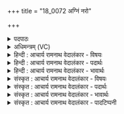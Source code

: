 +++
title = "18_0072 अग्निं नरो"

+++
<details><summary>पदपाठः</summary>

अ꣣ग्नि꣢म्। न꣡रः꣢꣯। दी꣡धि꣢꣯तिभिः। अ꣣र꣡ण्योः꣢। ह꣡स्त꣢꣯च्युतम्। ह꣡स्त꣢꣯। च्यु꣣तम्। जनयत। प्रशस्त꣢म्। प्र꣣। श꣢स्तम्। दू꣣रेदृ꣡श꣢म्। दू꣣रे। दृ꣡ष꣢꣯म्। गृ꣣ह꣡ प꣢तिम्। गृ꣣ह꣢। प꣣तिम्। अथव्यु꣢म्। अ꣣। थव्यु꣢म्। ७२।
</details>

<details><summary>अधिमन्त्रम् (VC)</summary>

- अग्निः
- वसिष्ठो मैत्रावरुणिः
- त्रिपाद विराड् गायत्री
- षड्जः
- आग्नेयं काण्डम्
</details>

<details><summary>हिन्दी : आचार्य रामनाथ वेदालंकार - विषयः</summary>

अगले मन्त्र में यह कहा गया है कि परमात्मा रूप अग्नि को सब मनुष्य हृदयों में प्रदीप्त करें।
</details>

<details><summary>हिन्दी : आचार्य रामनाथ वेदालंकार - पदार्थः</summary>

पदार्थान्वय -  (नरः) आप उपासक लोग (हस्तच्युतम्) हाथ, पैर, आँख, कान आदि से रहित, (प्रशस्तम्) प्रशस्तियुक्त, (दूरेदृशम्) दूरदर्शी, (गृहपतिम्) ब्रह्माण्ड-रूप अथवा शरीर-रूप घर के पालनकर्ता, (अथव्युम्) अचल, स्थिरमति (अग्निम्) परमात्मा-रूप अग्नि को (दीधितिभिः) ध्यानक्रिया रूप अंगुलियों से (अरण्योः) मन और आत्मा रूप अरणियों के मध्य में (जनयत) प्रकट करो ॥१०॥ इस मन्त्र में श्लेष से यज्ञाग्नि के पक्ष में भी अर्थयोजना करनी चाहिए ॥१०॥
</details>

<details><summary>हिन्दी : आचार्य रामनाथ वेदालंकार - भावार्थः</summary>

भावार्थ -  अरणियों को रगड़कर जैसे यज्ञवेदि में यज्ञाग्नि को प्रदीप्त करते हैं, वैसे ही ध्यानरूप रगड़ से परमात्मा को हृदय में प्रकाशित करना चाहिए ॥१०॥ इस दशति में परमेश्वर का माहात्म्य वर्णित होने से, और उसकी पूजा के लिए, उसकी ज्योति का साक्षात्कार करने के लिए तथा ध्यान-रूप मन्थन-क्रियाओं से उसे प्रकाशित करने के लिए मनुष्यों को प्रेरित किये जाने से इस दशति के विषय की पूर्व दशति के विषय के साथ संगति है ॥ प्रथम प्रपाठक में द्वितीय अर्ध की द्वितीय दशति समाप्त ॥ प्रथम अध्याय में सप्तम खण्ड समाप्त ॥
</details>

<details><summary>संस्कृत : आचार्य रामनाथ वेदालंकार - विषयः</summary>

अथ परमात्माग्निः सर्वैर्जनैर्हृदये प्रदीपनीय इत्याह।
</details>

<details><summary>संस्कृत : आचार्य रामनाथ वेदालंकार - पदार्थः</summary>

पदार्थान्वय -  (नरः२) उपासका जना यूयम् (हस्तच्युतम्) पाणिपादचक्षुःश्रोत्रादिरहितम्। हस्तशब्दः पादादीनामप्युपलक्षकः। (प्रशस्तम्) प्रशस्तियुक्तम्, (दूरेदृशम्) यो दूरे पश्यति स दूरेदृक् तं दूरदृश्वानम्। अत्र तत्पुरुषे कृति बहुलम्।’ अ० ६।३।१४ इति सप्तम्या अलुक्। (गृहपतिम्) ब्रह्माण्डगृहस्य शरीरगृहस्य वा पालकम्, (अथव्युम्३) यः थर्वति चलति स थर्व्युः। थर्वतिश्चरतिकर्मा। निरु० ११।१७। छान्दसे रेफलोपे थर्व्युरेव थव्युः, न थव्युः अथव्युः सर्वव्यापकत्वादचलः स्थिरमतिर्वा तम् (अग्निम्) परमात्मरूपम् अग्निम् (दीधितिभिः) ध्यानक्रियारूपाभिः अङ्गुलीभिः। दीधितयः इत्यङ्गुलिनाम। निघं० २।५। पक्षे दीधितयो ध्यानक्रियाः, ध्यै चिन्तायाम्। (अरण्योः) मनआत्मरूपयोः अरणिकाष्ठयोः मध्ये (जनयत) प्रकटयत ॥१०॥ श्लेषेण यज्ञाग्निपक्षेऽपि योजनीयम् ॥१०॥ यास्काचार्योऽस्य मन्त्रस्य ऋग्वेदीयं पाठमेवं व्याचष्टे—“दीधितयोऽङ्गुलयो भवन्ति, धीयन्ते कर्मसु। अरणी प्रत्युत एने अग्निः, समरणाज्जायत इति वा। हस्तच्युती हस्तप्रच्युत्या। जनयन्त प्रशस्तम्, दूरेदर्शनं, गृहपतिम् अतनवन्तम्।” निरु० ५।९।४१ इति ॥१०॥
</details>

<details><summary>संस्कृत : आचार्य रामनाथ वेदालंकार - भावार्थः</summary>

भावार्थ -  अरणिमन्थनेन यथा यज्ञाग्निर्यज्ञवेद्यां प्रदीप्यते तथा ध्यानरूपेण मन्थनेन परमात्मा हृदि प्रकाशनीयः ॥१०॥ अत्र परमेश्वरस्य माहात्म्यवर्णनात्, तत्सपर्यार्थं, तज्ज्योतिःसाक्षात्कारार्थं, ध्यानरूपमन्थनक्रियाभिस्तत्प्रकाशनार्थं च जनानां प्रेरणादेतद्दशत्यर्थस्य पूर्वदशत्यर्थेन सह सङ्गतिरस्तीति वेद्यम् ॥ इति प्रथमे प्रपाठके द्वितीयेऽर्धे द्वितीया दशतिः ॥ इति प्रथमेऽध्याये सप्तमः खण्डः ॥
</details>

<details><summary>संस्कृत : आचार्य रामनाथ वेदालंकार - पादटिप्पनी</summary>

टिप्पनी -   १. ऋ० ७।१।१ हस्तच्युती जनयन्त, अमथर्युम् इति पाठः। २. विवरणकारस्तु नर इति जनयत इति मध्यमपुरुषयोगात् आमन्त्रितान्तम् इत्याह। परम् आमन्त्रितनिघाताभावात् ‘नरः इति पदं सम्बोधनान्तं न भवितुमर्हति। अत्र भरतस्वामी एवमाह—“अग्निं जनयत जनयन्ति नरः। लटः प्रथमपुरुषबहुवचनस्य लोण्मध्यमपुरुषबहुवचनेन व्यत्ययः। हे नरः मनुष्या ऋत्विजः जनयत इति वा प्रार्थना। तस्मिन् पक्षे नरः इति पदस्य आद्युदात्तत्वं स्वरव्यत्ययात्। सर्वानुदात्तं हि प्राप्तम् आमन्त्रितस्य च।’ पा० ८।१।१९ इति। नरो नेतारो यूयम् इति या कर्तृविशेषणम्।” ३. थर्व्यतेर्गतिकर्मणः नञुपसृष्टात् लुप्तरेफात् अथव्युम् इति रूपसिद्धिः, अगम्यम्—इति भ०। थर्वतिर्गत्यर्थः। अगमनम् अतनवन्तं वा—इति सा०।
</details>